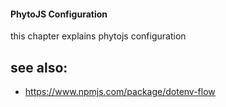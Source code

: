 #### PhytoJS Configuration
this chapter explains phytojs configuration 

<!-- TODO -->
## see also:
- https://www.npmjs.com/package/dotenv-flow
